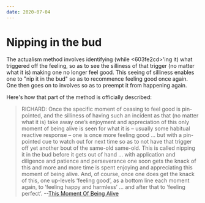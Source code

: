 ```yaml
---
date: 2020-07-04
---
```


# Nipping in the bud

The actualism method involves identifying (while <603fe2cd>'ing it) what triggered off the feeling, so as to see the silliness of that trigger (no matter what it is) making one no longer feel good. This seeing of silliness enables one to "nip it in the bud" so as to recommence feeling good once again. One then goes on to <aab870e2> involves so as to preempt it from happening again.

Here's how that part of the method is officially described:

> RICHARD: Once the specific moment of ceasing to feel good is pin-pointed, and the silliness  of having such an incident as that (no matter what it is) take away one’s enjoyment and appreciation of this only moment of being alive is seen for what it is – usually some habitual reactive response – one is once more feeling good ... but with a pin-pointed cue to watch out for next time so as to not have that trigger off yet another bout of the same-old same-old. This is called nipping it in the bud before it gets out of hand ... with application and diligence and patience and perseverance one soon gets the knack of this and more and more time is spent enjoying and appreciating this moment of being alive. And, of course, once one does get the knack of this, one up-levels ‘feeling good’, as a bottom line each moment again, to ‘feeling happy and harmless’ ... and after that to ‘feeling perfect’. --[This Moment Of Being Alive](http://www.actualfreedom.com.au/richard/articles/thismomentofbeingalive.htm)

